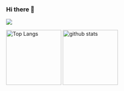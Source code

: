 ### Hi there 👋

![](http://my-git-hub-profile-summary-cards.vercel.app/api/cards/profile-details?username=yossuli)

<p align="left"> 
  <img alt="Top Langs" height="150px" src="https://github-readme-stats.vercel.app/api/top-langs/?username=yossuli&layout=compact" />
  <img alt="github stats" height="150px" src="https://github-readme-stats.vercel.app/api?username=yossuli&show_icons=true" />
</p>


<!--
**yossuli/yossuli** is a ✨ _special_ ✨ repository because its `README.md` (this file) appears on your GitHub profile.

Here are some ideas to get you started:

- 🔭 I’m currently working on ...
- 🌱 I’m currently learning ...
- 👯 I’m looking to collaborate on ...
- 🤔 I’m looking for help with ...
- 💬 Ask me about ...
- 📫 How to reach me: ...
- 😄 Pronouns: ...
- ⚡ Fun fact: ...
-->
